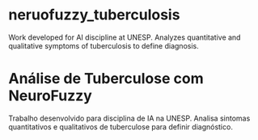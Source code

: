 # neruofuzzy_tuberculosis
Work developed for AI discipline at UNESP. Analyzes quantitative and qualitative symptoms of tuberculosis to define diagnosis.

# Análise de Tuberculose com NeuroFuzzy
Trabalho desenvolvido para disciplina de IA na UNESP. Analisa sintomas quantitativos e qualitativos de tuberculose para definir diagnóstico.

